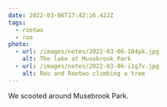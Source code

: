 ```yaml
---
date: 2022-03-06T17:42:16.422Z
tags:
  - rootwo
  - roo
photo:
  - url: /images/notes/2022-03-06-104pk.jpg
    alt: The lake at Musebrook Park
  - url: /images/notes/2022-03-06-i1g7v.jpg
    alt: Roo and Rootwo climbing a tree
---
```

We scooted around Musebrook Park. 
